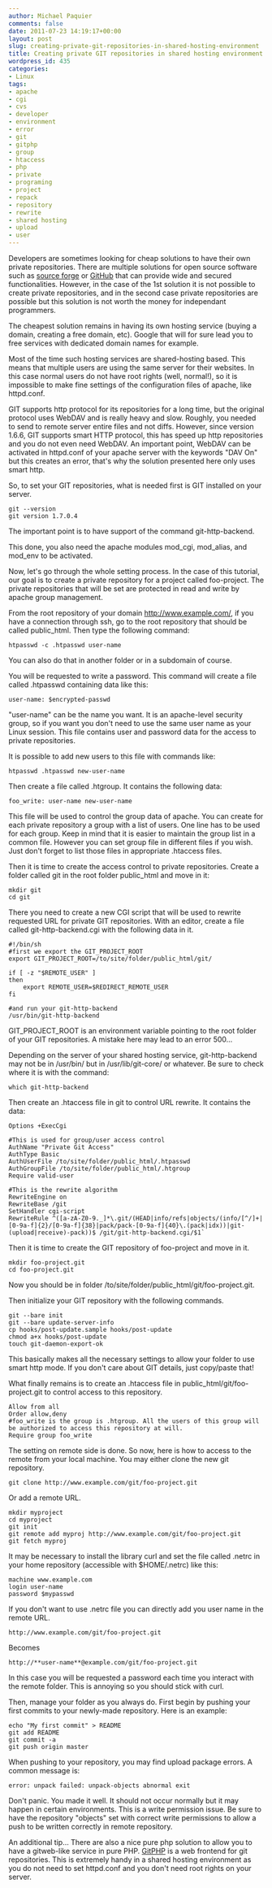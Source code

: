 ```yaml
---
author: Michael Paquier
comments: false
date: 2011-07-23 14:19:17+00:00
layout: post
slug: creating-private-git-repositories-in-shared-hosting-environment
title: Creating private GIT repositories in shared hosting environment
wordpress_id: 435
categories:
- Linux
tags:
- apache
- cgi
- cvs
- developer
- environment
- error
- git
- gitphp
- group
- htaccess
- php
- private
- programing
- project
- repack
- repository
- rewrite
- shared hosting
- upload
- user
---
```


Developers are sometimes looking for cheap solutions to have their own private repositories. There are multiple solutions for open source software such as [source forge](http://sourceforge.net) or [GitHub](http://github.com/) that can provide wide and secured functionalities. However, in the case of the 1st solution it is not possible to create private repositories, and in the second case private repositories are possible but this solution is not worth the money for independant programmers.

The cheapest solution remains in having its own hosting service (buying a domain, creating a free domain, etc). Google that will for sure lead you to free services with dedicated domain names for example.

Most of the time such hosting services are shared-hosting based. This means that multiple users are using the same server for their websites. In this case normal users do not have root rights (well, normal!), so it is impossible to make fine settings of the configuration files of apache, like httpd.conf.

GIT supports http protocol for its repositories for a long time, but the original protocol uses WebDAV and is really heavy and slow. Roughly, you needed to send to remote server entire files and not diffs. However, since version 1.6.6, GIT supports smart HTTP protocol, this has speed up http repositories and you do not even need WebDAV. An important point, WebDAV can be activated in httpd.conf of your apache server with the keywords "DAV On" but this creates an error, that's why the solution presented here only uses smart http.

So, to set your GIT repositories, what is needed first is GIT installed on your server.

    git --version
    git version 1.7.0.4

The important point is to have support of the command git-http-backend.

This done, you also need the apache modules mod_cgi, mod_alias, and mod_env to be activated.

Now, let's go through the whole setting process. In the case of this tutorial, our goal is to create a private repository for a project called foo-project. The private repositories that will be set are protected in read and write by apache group management.

From the root repository of your domain http://www.example.com/, if you have a connection through ssh, go to the root repository that should be called public_html. Then type the following command:

    htpasswd -c .htpasswd user-name

You can also do that in another folder or in a subdomain of course.

You will be requested to write a password. This command will create a file called .htpasswd containing data like this:

    user-name: $encrypted-passwd

"user-name" can be the name you want. It is an apache-level security group, so if you want you don't need to use the same user name as your Linux session. This file contains user and password data for the access to private repositories.

It is possible to add new users to this file with commands like:

    htpasswd .htpasswd new-user-name

Then create a file called .htgroup. It contains the following data:

    foo_write: user-name new-user-name

This file will be used to control the group data of apache. You can create for each private repository a group with a list of users. One line has to be used for each group. Keep in mind that it is easier to maintain the group list in a common file. However you can set group file in different files if you wish. Just don't forget to list those files in appropriate .htaccess files.

Then it is time to create the access control to private repositories. Create a folder called git in the root folder public_html and move in it:

    mkdir git
    cd git

There you need to create a new CGI script that will be used to rewrite requested URL for private GIT repositories. With an editor, create a file called git-http-backend.cgi with the following data in it.

    #!/bin/sh
    #first we export the GIT_PROJECT_ROOT
    export GIT_PROJECT_ROOT=/to/site/folder/public_html/git/

    if [ -z "$REMOTE_USER" ]
    then
        export REMOTE_USER=$REDIRECT_REMOTE_USER
    fi

    #and run your git-http-backend
    /usr/bin/git-http-backend

GIT_PROJECT_ROOT is an environment variable pointing to the root folder of your GIT repositories. A mistake here may lead to an error 500...

Depending on the server of your shared hosting service, git-http-backend may not be in /usr/bin/ but in /usr/lib/git-core/ or whatever. Be sure to check where it is with the command:

    which git-http-backend

Then create an .htaccess file in git to control URL rewrite. It contains the data:

    Options +ExecCgi

    #This is used for group/user access control
    AuthName "Private Git Access"
    AuthType Basic
    AuthUserFile /to/site/folder/public_html/.htpasswd
    AuthGroupFile /to/site/folder/public_html/.htgroup
    Require valid-user

    #This is the rewrite algorithm
    RewriteEngine on
    RewriteBase /git
    SetHandler cgi-script
    RewriteRule ^([a-zA-Z0-9._]*\.git/(HEAD|info/refs|objects/(info/[^/]+|[0-9a-f]{2}/[0-9a-f]{38}|pack/pack-[0-9a-f]{40}\.(pack|idx))|git-(upload|receive)-pack))$ /git/git-http-backend.cgi/$1`

Then it is time to create the GIT repository of foo-project and move in it.

    mkdir foo-project.git
    cd foo-project.git

Now you should be in folder /to/site/folder/public_html/git/foo-project.git.

Then initialize your GIT repository with the following commands.

    git --bare init
    git --bare update-server-info
    cp hooks/post-update.sample hooks/post-update
    chmod a+x hooks/post-update
    touch git-daemon-export-ok

This basically makes all the necessary settings to allow your folder to use smart http mode. If you don't care about GIT details, just copy/paste that!

What finally remains is to create an .htaccess file in public_html/git/foo-project.git to control access to this repository.

    Allow from all
    Order allow,deny
    #foo_write is the group is .htgroup. All the users of this group will be authorized to access this repository at will.
    Require group foo_write

The setting on remote side is done. So now, here is how to access to the remote from your local machine.
You may either clone the new git repository.

    git clone http://www.example.com/git/foo-project.git

Or add a remote URL.

    mkdir myproject
    cd myproject
    git init
    git remote add myproj http://www.example.com/git/foo-project.git
    git fetch myproj

It may be necessary to install the library curl and set the file called .netrc in your home repository (accessible with $HOME/.netrc) like this:

    machine www.example.com
    login user-name
    password $mypasswd

If you don't want to use .netrc file you can directly add you user name in the remote URL.

    http://www.example.com/git/foo-project.git

Becomes

    http://**user-name**@example.com/git/foo-project.git

In this case you will be requested a password each time you interact with the remote folder. This is annoying so you should stick with curl.

Then, manage your folder as you always do. First begin by pushing your first commits to your newly-made repository. Here is an example:

    echo "My first commit" > README
    git add README
    git commit -a
    git push origin master

When pushing to your repository, you may find upload package errors. A common message is:

    error: unpack failed: unpack-objects abnormal exit

Don't panic. You made it well. It should not occur normally but it may happen in certain environments. This is a write permission issue. Be sure to have the repository "objects" set with correct write permissions to allow a push to be written correctly in remote repository.

An additional tip...
There are also a nice pure php solution to allow you to have a gitweb-like service in pure PHP.
[GitPHP](http://gitphp.org/projects/gitphp/wiki) is a web frontend for git repositories. This is extremely handy in a shared hosting environment as you do not need to set httpd.conf and you don't need root rights on your server.
